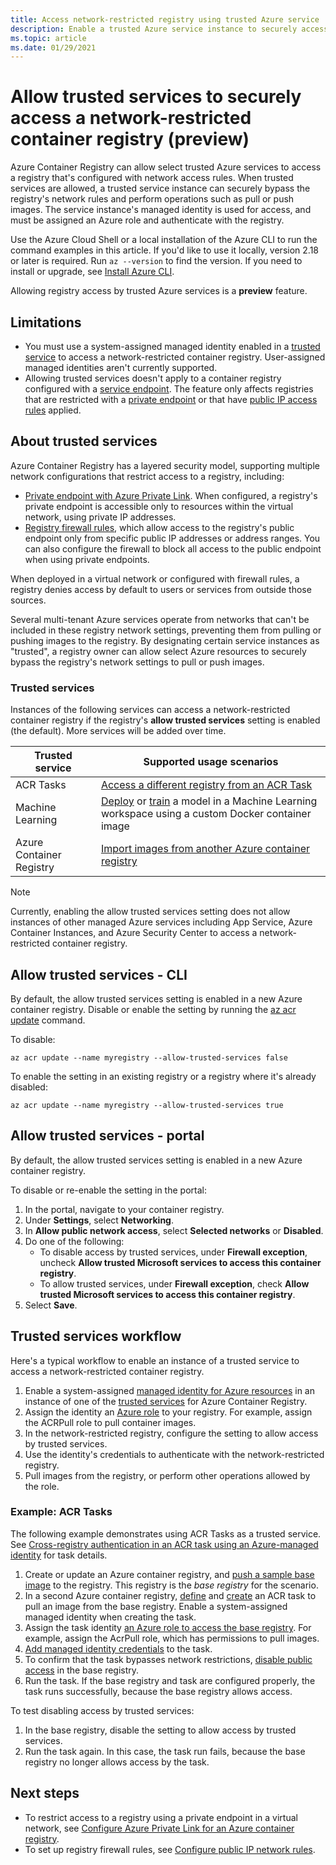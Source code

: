 ```yaml
---
title: Access network-restricted registry using trusted Azure service
description: Enable a trusted Azure service instance to securely access a network-restricted container registry to pull or push images 
ms.topic: article
ms.date: 01/29/2021
---
```


# Allow trusted services to securely access a network-restricted container registry (preview)

Azure Container Registry can allow select trusted Azure services to access a registry that's configured with network access rules. When trusted services are allowed, a trusted service instance can securely bypass the registry's network rules and perform operations such as pull or push images. The service instance's managed identity is used for access, and must be assigned an Azure role and authenticate with the registry.

Use the Azure Cloud Shell or a local installation of the Azure CLI to run the command examples in this article. If you'd like to use it locally, version 2.18 or later is required. Run `az --version` to find the version. If you need to install or upgrade, see [Install Azure CLI](/cli/azure/install-azure-cli).

Allowing registry access by trusted Azure services is a **preview** feature.

## Limitations

* You must use a system-assigned managed identity enabled in a [trusted service](#trusted-services) to access a network-restricted container registry. User-assigned managed identities aren't currently supported.
* Allowing trusted services doesn't apply to a container registry configured with a [service endpoint](container-registry-vnet.md). The feature only affects registries that are restricted with a [private endpoint](container-registry-private-link.md) or that have [public IP access rules](container-registry-access-selected-networks.md) applied. 

## About trusted services

Azure Container Registry has a layered security model, supporting multiple network configurations that restrict access to a registry, including:

* [Private endpoint with Azure Private Link](container-registry-private-link.md). When configured, a registry's private endpoint is accessible only to resources within the virtual network, using private IP addresses.  
* [Registry firewall rules](container-registry-access-selected-networks.md), which allow access to the registry's public endpoint only from specific public IP addresses or address ranges. You can also configure the firewall to block all access to the public endpoint when using private endpoints.

When deployed in a virtual network or configured with firewall rules, a registry denies access by default to users or services from outside those sources. 

Several multi-tenant Azure services operate from networks that can't be included in these registry network settings, preventing them from pulling or pushing images to the registry. By designating certain service instances as "trusted", a registry owner can allow select Azure resources to securely bypass the registry's network settings to pull or push images. 

### Trusted services

Instances of the following services can access a network-restricted container registry if the registry's **allow trusted services** setting is enabled (the default). More services will be added over time.

|Trusted service  |Supported usage scenarios  |
|---------|---------|
|ACR Tasks     | [Access a different registry from an ACR Task](container-registry-tasks-cross-registry-authentication.md)       |
|Machine Learning | [Deploy](../machine-learning/how-to-deploy-custom-docker-image.md) or [train](../machine-learning/how-to-train-with-custom-image.md) a model in a Machine Learning workspace using a custom Docker container image |
|Azure Container Registry | [Import images from another Azure container registry](container-registry-import-images.md#import-from-an-azure-container-registry-in-the-same-ad-tenant) | 

> [!NOTE]
> Currently, enabling the allow trusted services setting does not allow instances of other managed Azure services including App Service, Azure Container Instances, and Azure Security Center to access a network-restricted container registry.

## Allow trusted services - CLI

By default, the allow trusted services setting is enabled in a new Azure container registry. Disable or enable the setting by running the [az acr update](/cli/azure/acr#az_acr_update) command.

To disable:

```azurecli
az acr update --name myregistry --allow-trusted-services false
```

To enable the setting in an existing registry or a registry where it's already disabled:

```azurecli
az acr update --name myregistry --allow-trusted-services true
```

## Allow trusted services - portal

By default, the allow trusted services setting is enabled in a new Azure container registry. 

To disable or re-enable the setting in the portal:

1. In the portal, navigate to your container registry.
1. Under **Settings**, select **Networking**. 
1. In **Allow public network access**, select **Selected networks** or **Disabled**.
1. Do one of the following:
    * To disable access by trusted services, under **Firewall exception**, uncheck **Allow trusted Microsoft services to access this container registry**. 
    * To allow trusted services, under **Firewall exception**, check **Allow trusted Microsoft services to access this container registry**.
1. Select **Save**.

## Trusted services workflow

Here's a typical workflow to enable an instance of a trusted service to access a network-restricted container registry.

1. Enable a system-assigned [managed identity for Azure resources](../active-directory/managed-identities-azure-resources/overview.md) in an instance of one of the [trusted services](#trusted-services) for Azure Container Registry.
1. Assign the identity an [Azure role](container-registry-roles.md) to your registry. For example, assign the ACRPull role to pull container images.
1. In the network-restricted registry, configure the setting to allow access by trusted services.
1. Use the identity's credentials to authenticate with the network-restricted registry. 
1. Pull images from the registry, or perform other operations allowed by the role.

### Example: ACR Tasks

The following example demonstrates using ACR Tasks as a trusted service. See [Cross-registry authentication in an ACR task using an Azure-managed identity](container-registry-tasks-cross-registry-authentication.md) for task details.

1. Create or update an Azure container registry, and [push a sample base image](container-registry-tasks-cross-registry-authentication.md#prepare-base-registry) to the registry. This registry is the *base registry* for the scenario.
1. In a second Azure container registry, [define](container-registry-tasks-cross-registry-authentication.md#define-task-steps-in-yaml-file) and [create](container-registry-tasks-cross-registry-authentication.md#option-2-create-task-with-system-assigned-identity) an ACR task to pull an image from the base registry. Enable a system-assigned managed identity when creating the task.
1. Assign the task identity [an Azure role to access the base registry](container-registry-tasks-authentication-managed-identity.md#3-grant-the-identity-permissions-to-access-other-azure-resources). For example, assign the AcrPull role, which has permissions to pull images.
1. [Add managed identity credentials](container-registry-tasks-authentication-managed-identity.md#4-optional-add-credentials-to-the-task) to the task.
1. To confirm that the task bypasses network restrictions, [disable public access](container-registry-access-selected-networks.md#disable-public-network-access) in the base registry.
1. Run the task. If the base registry and task are configured properly, the task runs successfully, because the base registry allows access.

To test disabling access by trusted services:

1. In the base registry, disable the setting to allow access by trusted services.
1. Run the task again. In this case, the task run fails, because the base registry no longer allows access by the task.

## Next steps

* To restrict access to a registry using a private endpoint in a virtual network, see [Configure Azure Private Link for an Azure container registry](container-registry-private-link.md).
* To set up registry firewall rules, see [Configure public IP network rules](container-registry-access-selected-networks.md).
